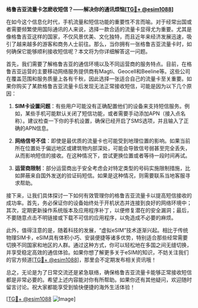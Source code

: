 **格鲁吉亚流量卡怎麽收短信？——解决你的通讯烦恼[[TG💪+ @esim1088](https://t.me/s/esim1088)]**

在如今这个信息化时代，手机流量和短信功能的重要性不言而喻。对于经常出国或者需要频繁使用国际通讯的人来说，选择一款合适的流量卡显得尤为重要。尤其是像格鲁吉亚这样的国家，不仅风景优美、文化独特，而且近年来经济发展迅速，吸引了越来越多的游客和商务人士前往。那么，当你拥有一张格鲁吉亚流量卡时，如何确保它能够顺利接收短信呢？本文将为你详细解答这一问题。

首先，我们需要了解格鲁吉亚的通信环境以及不同运营商的服务特点。目前，在格鲁吉亚运营的主要移动网络服务提供商有Magti、Geocell和Beeline等。这些公司在覆盖范围和服务质量上各有千秋，因此选择一张适合自己的流量卡至关重要。如果你购买了某款格鲁吉亚流量卡后发现无法正常接收短信，可能是因为以下几个原因：

1. **SIM卡设置问题**：有些用户可能没有正确配置他们的设备来支持短信服务。例如，某些手机可能默认关闭了短信功能，或者需要手动添加APN（接入点名称）。建议检查一下你的手机设置，确保已经开启了SMS选项，并且输入了正确的APN信息。

2. **网络信号不佳**：即使是最优质的流量卡也可能受到地理位置的影响。如果当前所在位置处于偏远地区或建筑物内部深处，可能会导致信号弱甚至完全丢失，从而影响短信的接收。在这种情况下，尝试更换位置或者等待一段时间再试。

3. **运营商限制**：部分运营商出于安全考虑会对特定类型的号码实施限制措施，比如屏蔽来自国外发送的验证码短信。如果是这种情况，则需要联系当地客服寻求帮助。

接下来，让我们具体探讨一下如何有效管理你的格鲁吉亚流量卡以提高短信接收的成功率。首先，务必保证你的设备始终处于开机状态并连接到良好的网络环境中；其次，定期更新操作系统版本及应用程序补丁，以便修复潜在的安全漏洞；最后，不要随意点击不明链接或下载不可信的应用程序，以免造成不必要的麻烦。

此外，值得注意的是，随着科技的发展，“虚拟eSIM”技术逐渐兴起。相比于传统物理SIM卡，eSIM具有体积小巧、安装便捷等诸多优势，特别适合那些经常需要切换不同国家和地区的人群。通过这种方式，你可以轻松地在多国之间无缝切换，并享受稳定高效的通信体验。如果你想了解更多关于eSIM的知识，不妨关注我们的官方频道[[TG💪+ @esim1088](https://t.me/s/esim1088)]，那里会不定期发布相关资讯哦！

总之，无论是为了日常交流还是紧急联络，确保格鲁吉亚流量卡能够正常接收短信都是非常必要的。希望上述内容能对你有所帮助。如果你还有其他疑问，欢迎随时留言讨论。祝大家都能享受到愉快便捷的海外生活体验！

[[TG💪+ @esim1088](https://t.me/s/esim1088) ![Image](https://i.postimg.cc/4NQfJmqS/Snipaste-2025-05-13-00-14-12.png)]